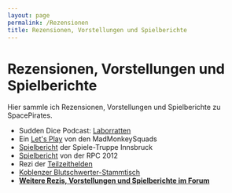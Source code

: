 ```yaml
---
layout: page
permalink: /Rezensionen
title: Rezensionen, Vorstellungen und Spielberichte
---
```


# Rezensionen, Vorstellungen und Spielberichte

Hier sammle ich Rezensionen, Vorstellungen und Spielberichte zu SpacePirates.

- Sudden Dice Podcast: [Laborratten](https://suddendice.de/gmscreen/2022/04/space-pirates-runde-2-laborratten/)
- Ein [Let&#39;s Play](https://www.youtube.com/watch?v=HFTtuFiqlyE) von den MadMonkeySquads
- [Spielbericht](http://www.groops.at/spiele-truppe-ibk/reviews/ueber-treffen-rollenspiel-spacepirates-die-schatzsuche) der Spiele-Truppe Innsbruck
- [Spielbericht](http://tanelorn.net/.php/topic,74620.0.html) von der RPC 2012
- Rezi der [Teilzeithelden](http://www.teilzeithelden.de/2011/11/06/rezension-space-pirates)
- [Koblenzer Blutschwerter-Stammtisch](http://glgnfz.blogspot.com/2010/07/space-pirates-spielbericht-schatzjagd.html)
- **[Weitere Rezis, Vorstellungen und Spielberichte im Forum](https://www.tanelorn.net/index.php/board,368.0.html)**
